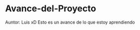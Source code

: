 Avance-del-Proyecto
===================
Auntor: Luis
xD
Esto es un avance de lo que estoy aprendiendo
